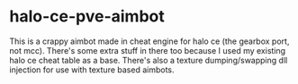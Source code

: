 # halo-ce-pve-aimbot
This is a crappy aimbot made in cheat engine for halo ce (the gearbox port, not mcc). There's some extra stuff in there too because I used my existing halo ce cheat table as a base. There's also a texture dumping/swapping dll injection for use with texture based aimbots.
